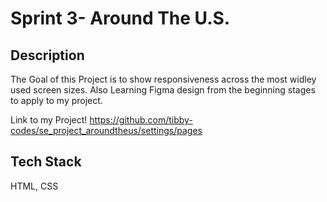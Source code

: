 # Sprint 3- Around The U.S.

## Description

The Goal of this Project is to show responsiveness across the most widley used screen sizes. Also Learning Figma design from the beginning stages to apply to my project.

Link to my Project!
https://github.com/tibby-codes/se_project_aroundtheus/settings/pages

## Tech Stack

HTML, CSS
